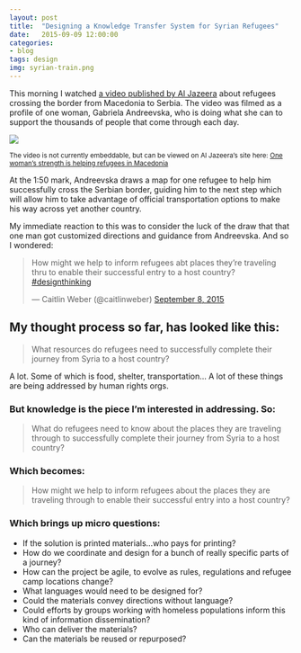 ```yaml
---
layout: post
title:  "Designing a Knowledge Transfer System for Syrian Refugees"
date:   2015-09-09 12:00:00
categories:
- blog
tags: design
img: syrian-train.png
---
```



<p>This morning I watched <a href="http://www.aljazeera.com/news/2015/09/making-refugees-feel-human-beings-150908112338984.html">a video published by Al Jazeera</a> about refugees crossing the border from Macedonia to Serbia. The video was filmed as a profile of one woman, Gabriela Andreevska, who is doing what she can to support the thousands of people that come through each day.</p>

<a href="{{ post.url | prepend: site.baseurl }}">
        <img class="img-responsive" src="{{ "/img/syrian-train.png" | prepend: site.baseurl }}">
    </a>

<p><small>The video is not currently embeddable, but can be viewed on Al Jazeera’s site here: <a href="http://www.aljazeera.com/news/2015/09/making-refugees-feel-human-beings-150908112338984.html">One woman’s strength is helping refugees in Macedonia</a></small></p>
<p>At the 1:50 mark, Andreevska draws a map for one refugee to help him successfully cross the Serbian border, guiding him to the next step which will allow him to take advantage of official transportation options to make his way across yet another country.</p>
<p>My immediate reaction to this was to consider the luck of the draw that that one man got customized directions and guidance from Andreevska. And so I wondered:</p>
<blockquote class="twitter-tweet" data-lang="en"><p lang="en" dir="ltr">How might we help to inform refugees abt places they’re traveling thru to enable their successful entry to a host country? <a href="https://twitter.com/hashtag/designthinking?src=hash">#designthinking</a></p>&mdash; Caitlin Weber (@caitlinweber) <a href="https://twitter.com/caitlinweber/status/641336642645704704">September 8, 2015</a></blockquote>
<script async src="//platform.twitter.com/widgets.js" charset="utf-8"></script>
<h2>My thought process so far, has looked like this:</h2>
<blockquote><p>What resources do refugees need to successfully complete their journey from Syria to a host country?</p></blockquote>
<p>A lot. Some of which is food, shelter, transportation… A lot of these things are being addressed by human rights orgs.</p>
<h3>But knowledge is the piece I’m interested in addressing. So:</h3>
<blockquote><p>What do refugees need to know about the places they are traveling through to successfully complete their journey from Syria to a host country?</p></blockquote>
<h3>Which becomes:</h3>
<blockquote><p>How might we help to inform refugees about the places they are traveling through to enable their successful entry into a host country?</p></blockquote>
<h3>Which brings up micro questions:</h3>
<ul>
<li>If the solution is printed materials…who pays for printing?
</li>
<li>How do we coordinate and design for a bunch of really specific parts of a journey?
</li>
<li>How can the project be agile, to evolve as rules, regulations and refugee camp locations change?
</li>
<li>What languages would need to be designed for?
</li>
<li>Could the materials convey directions without language?
</li>
<li>Could efforts by groups working with homeless populations inform this kind of information dissemination?
</li>
<li>Who can deliver the materials?
</li>
<li>Can the materials be reused or repurposed?
</li>
</ul>                    
                                        
        